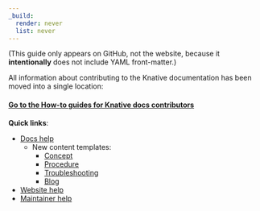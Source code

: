 ```yaml
---
_build:
  render: never
  list: never
---
```

(This guide only appears on GitHub, not the website, because it
**intentionally** does not include YAML front-matter.)

All information about contributing to the Knative documentation has been moved
into a single location:

#### [Go to the How-to guides for Knative docs contributors](https://knative.dev/help/)

**Quick links**:
   * [Docs help](https://knative.dev/help/contributor/)
      * New content templates:
         * [Concept](docs/help/contributor/templates/template-concept.md)
         * [Procedure](docs/help/contributor/templates/template-procedure.md)
         * [Troubleshooting](docs/help/contributor/templates/template-troubleshooting.md)
         * [Blog](docs/help/contributor/templates/template-blog-entry.md)
   * [Website help](https://knative.dev/help/contributor/publishing)
   * [Maintainer help](https://knative.dev/help/maintainer/)
